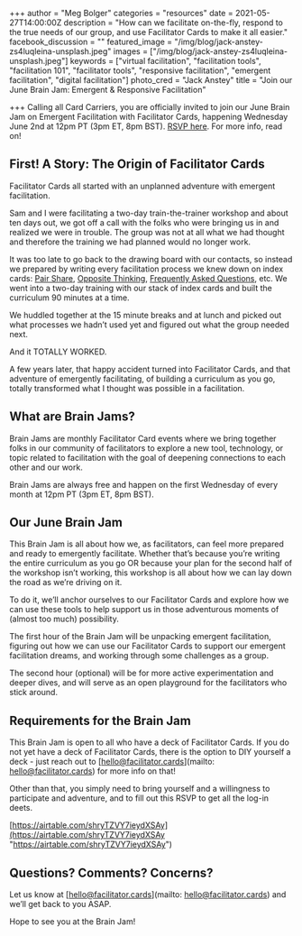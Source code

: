 +++
author = "Meg Bolger"
categories = "resources"
date = 2021-05-27T14:00:00Z
description = "How can we facilitate on-the-fly, respond to the true needs of our group, and use Facilitator Cards to make it all easier."
facebook_discussion = ""
featured_image = "/img/blog/jack-anstey-zs4luqleina-unsplash.jpeg"
images = ["/img/blog/jack-anstey-zs4luqleina-unsplash.jpeg"]
keywords = ["virtual facilitation", "facilitation tools", "facilitation 101", "facilitator tools", "responsive facilitation", "emergent facilitation", "digital facilitation"]
photo_cred = "Jack Anstey"
title = "Join our June Brain Jam: Emergent & Responsive Facilitation"

+++
Calling all Card Carriers, you are officially invited to join our June Brain Jam on Emergent Facilitation with Facilitator Cards, happening Wednesday June 2nd at 12pm PT (3pm ET, 8pm BST). [RSVP here](https://airtable.com/shryTZVY7ieydXSAy). For more info, read on!

## First! A Story: The Origin of Facilitator Cards

Facilitator Cards all started with an unplanned adventure with emergent facilitation.

Sam and I were facilitating a two-day train-the-trainer workshop and about ten days out, we got off a call with the folks who were bringing us in and realized we were in trouble. The group was not at all what we had thought and therefore the training we had planned would no longer work.

It was too late to go back to the drawing board with our contacts, so instead we prepared by writing every facilitation process we knew down on index cards: [Pair Share](https://www.facilitator.cards/cards/pair-share/), [Opposite Thinking](https://www.facilitator.cards/cards/opposite-thinking/), [Frequently Asked Questions](https://www.facilitator.cards/cards/frequently-asked-questions/), etc. We went into a two-day training with our stack of index cards and built the curriculum 90 minutes at a time.

We huddled together at the 15 minute breaks and at lunch and picked out what processes we hadn’t used yet and figured out what the group needed next.

And it TOTALLY WORKED.

A few years later, that happy accident turned into Facilitator Cards, and that adventure of emergently facilitating, of building a curriculum as you go, totally transformed what I thought was possible in a facilitation.

## What are Brain Jams?

Brain Jams are monthly Facilitator Card events where we bring together folks in our community of facilitators to explore a new tool, technology, or topic related to facilitation with the goal of deepening connections to each other and our work.

Brain Jams are always free and happen on the first Wednesday of every month at 12pm PT (3pm ET, 8pm BST).

## Our June Brain Jam

This Brain Jam is all about how we, as facilitators, can feel more prepared and ready to emergently facilitate. Whether that’s because you’re writing the entire curriculum as you go OR because your plan for the second half of the workshop isn’t working, this workshop is all about how we can lay down the road as we’re driving on it.

To do it, we’ll anchor ourselves to our Facilitator Cards and explore how we can use these tools to help support us in those adventurous moments of (almost too much) possibility.

The first hour of the Brain Jam will be unpacking emergent facilitation, figuring out how we can use our Facilitator Cards to support our emergent facilitation dreams, and working through some challenges as a group.

The second hour (optional) will be for more active experimentation and deeper dives, and will serve as an open playground for the facilitators who stick around.

## Requirements for the Brain Jam

This Brain Jam is open to all who have a deck of Facilitator Cards. If you do not yet have a deck of Facilitator Cards, there is the option to DIY yourself a deck - just reach out to [hello@facilitator.cards](mailto: hello@facilitator.cards) for more info on that!

Other than that, you simply need to bring yourself and a willingness to participate and adventure, and to fill out this RSVP to get all the log-in deets.

[https://airtable.com/shryTZVY7ieydXSAy](https://airtable.com/shryTZVY7ieydXSAy "https://airtable.com/shryTZVY7ieydXSAy")

## Questions? Comments? Concerns?

Let us know at [hello@facilitator.cards](mailto: hello@facilitator.cards) and we’ll get back to you ASAP.

Hope to see you at the Brain Jam!
